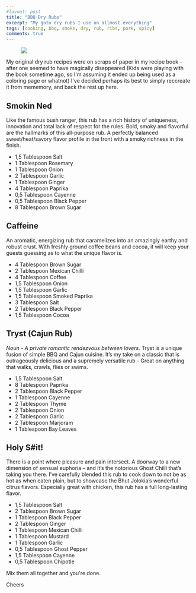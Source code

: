 ```yaml
---
#layout: post
title: "BBQ Dry Rubs"
excerpt: "My goto dry rubs I use on allmost everything"
tags: [cooking, bbq, smoke, dry, rub, ribs, pork, spicy]
comments: true
---
```

<figure>
	<img src="/images/posts/2016/rub.jpg">
</figure>
My original dry rub recipes were on scraps of paper in my recipe book - after one seemed to have magically disappeared (Kids were playing with the book sometime ago, so I'm assuming it ended up being used as a coloring page or whatnot) I've decided perhaps its best to simply reccreate it from mememory, and back the rest up here.


## Smokin Ned
Like the famous bush ranger, this rub has a rich history of uniqueness, innovation and total lack of respect for the rules.
Bold, smoky and flavorful are the hallmarks of this all-purpose rub. A perfectly balanced sweet/heat/savory flavor profile in the front with a smoky richness in the finish.

* 1,5	Tablespoon	Salt
* 1	Tablespoon	Rosemary
* 1	Tablespoon	Onion
* 2	Tablespoon	Garlic
* 1	Tablespoon	Ginger
* 4	Tablespoon	Paprika
* 0,5	Tablespoon	Cayenne
* 0,5	Tablespoon	Black Pepper
* 8	Tablespoon	Brown Sugar

## Caffeine
An aromatic, energizing rub that caramelizes into an amazingly earthy and robust crust. With freshly ground coffee beans and cocoa, it will keep your guests guessing as to what the unique flavor is.

* 4	Tablespoon	Brown Sugar
* 2	Tablespoon	Mexican Chilli
* 4	Tablespoon	Coffee
* 1,5	Tablespoon	Onion
* 1,5	Tablespoon	Garlic
* 1,5	Tablespoon	Smoked Paprika
* 3	Tablespoon	Salt
* 2	Tablespoon	Black Pepper
* 1,5	Tablespoon	Cocoa

## Tryst (Cajun Rub)
_Noun - A private romantic rendezvous between lovers._
Tryst is a unique fusion of simple BBQ and Cajun cuisine. It’s my take on a classic that is outrageously delicious and a supremely versatile rub - Great on anything that walks, crawls, flies or swims.

* 1,5	Tablespoon	Salt
* 8	Tablespoon	Paprika
* 2	Tablespoon	Black Pepper
* 1	Tablespoon	Cayenne
* 2	Tablespoon	Thyme
* 2	Tablespoon	Onion
* 2	Tablespoon	Garlic
* 2	Tablespoon	Marjoram
* 1	Tablespoon	Bay Leaves

## Holy S#it!
There is a point where pleasure and pain intersect. A doorway to a new dimension of sensual euphoria – and it’s the notorious Ghost Chilli that’s taking you there. I’ve carefully blended this rub to cook down to not be as hot as when eaten plain, but to showcase the Bhut Jolokia’s wonderful citrus flavors. Especially great with chicken, this rub has a full long-lasting flavor.

* 1,5	Tablespoon	Salt
* 2	Tablespoon	Brown Sugar
* 1	Tablespoon	Black Pepper
* 2	Tablespoon	Ginger
* 1	Tablespoon	Mexican Chilli
* 1	Tablespoon	Mustard
* 1	Tablespoon	Garlic
* 0,5	Tablespoon	Ghost Pepper
* 1,5	Tablespoon	Cayenne
* 0,5	Tablespoon	Chipotle

Mix them all together and you're done.

Cheers

